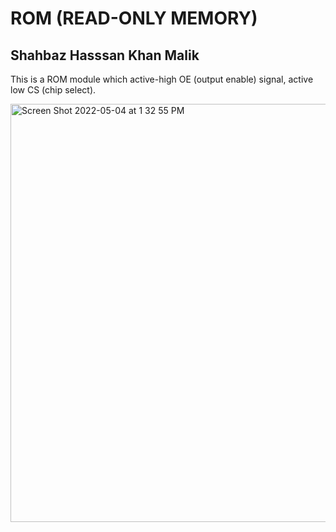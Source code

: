 # ROM (READ-ONLY MEMORY)
## Shahbaz Hasssan Khan Malik

This is a ROM module which active-high OE (output enable) signal, active low CS (chip select).

<img width="669" alt="Screen Shot 2022-05-04 at 1 32 55 PM" src="https://user-images.githubusercontent.com/98668171/166821070-998b819c-0193-46e3-9dc9-64be00b9e48f.png">
